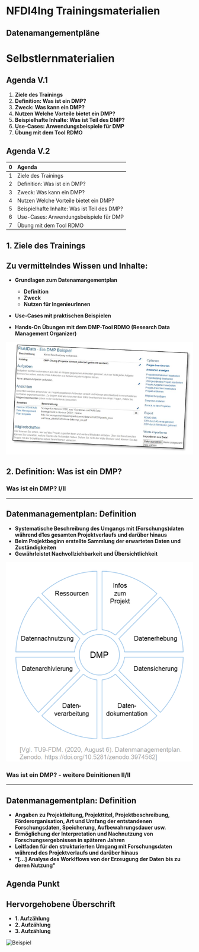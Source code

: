 <!--
author:   Leon Lipka

email:    leon.lipka@rwth-aachen.de

version:  0.0.1

language: de

narrator: Deutsch Female

comment:  this course is a Testcourse to get to know LiaScript for RDM applications.

logo:

icon: https://nfdi4ing.de/wp-content/uploads/2018/09/logo.svg

import: https://raw.githubusercontent.com/liascript-templates/plantUML/master/README.md
        https://github.com/liascript/CodeRunner

-->

# **NFDI4Ing Trainingsmaterialien**

**Datenamangementpläne**<!-- style="color: forestgreen; font-size: 4rem;" -->
-------
**Selbstlernmaterialien**<!-- style="color: forestgreen; font-size: 3rem;" -->
=======



## **Agenda V.1**

1. **Ziele des Trainings**<!-- style="color: green; font-size: 2rem;" -->
2. **Definition: Was ist ein DMP?**<!-- style="color: green; font-size: 2rem;" -->
3. **Zweck: Was kann ein DMP?**<!-- style="color: green; font-size: 2rem;" -->
4. **Nutzen Welche Vorteile bietet ein DMP?**<!-- style="color: green; font-size: 2rem;" -->
5. **Beispielhafte Inhalte: Was ist Teil des DMP?**<!-- style="color: green; font-size: 2rem;" -->
6. **Use-Cases: Anwendungsbeispiele für DMP**<!-- style="color: green; font-size: 2rem;" -->
7. **Übung mit dem Tool RDMO**<!-- style="color: green; font-size: 2rem;" -->



## Agenda V.2

<!-- style="width: 30%; min-width: 600px; color: white; font-size:20px" -->
| <!-- style="width: 20%; background: green"--> 0 | <!-- style="width: 80%; background: green"--> Agenda        |
|:------------------------------------------ |:------------------------------------------------- |
| <!-- style="width: 20%; background: green"--> 1   | <!-- style="width: 80%; background: green"--> Ziele des Trainings |
| <!-- style="width: 20%; background: green"--> 2   | <!-- style="width: 80%; background: green"--> Definition: Was ist ein DMP? |
| <!-- style="width: 20%; background: green"--> 3   | <!-- style="width: 80%; background: green"--> Zweck: Was kann ein DMP? |
| <!-- style="width: 20%; background: green"--> 4   | <!-- style="width: 80%; background: green"--> Nutzen Welche Vorteile bietet ein DMP? |
| <!-- style="width: 20%; background: green"--> 5   | <!-- style="width: 80%; background: green"--> Beispielhafte Inhalte: Was ist Teil des DMP? |
| <!-- style="width: 20%; background: green"--> 6   | <!-- style="width: 80%; background: green"--> Use-Cases: Anwendungsbeispiele für DMP |
| <!-- style="width: 20%; background: green"--> 7   | <!-- style="width: 80%; background: green"--> Übung mit dem Tool RDMO |


## 1. Ziele des Trainings

**Zu vermittelndes Wissen und Inhalte:**<!-- style="color: darkgreen; font-size: 2rem;" -->
-------

- **Grundlagen zum Datenamangementplan**<!-- style="color: black; font-size: 1.5rem;" -->

  - **Definition**<!-- style="color: black; font-size: 1.5rem;" -->     
  - **Zweck**<!-- style="color: black; font-size: 1.5rem;" -->     
  - **Nutzen für IngenieurInnen**<!-- style="color: black; font-size: 1.5rem;" -->    

- **Use-Cases mit praktischen Beispielen**<!-- style="color: black; font-size: 1.5rem;" -->
- **Hands-On Übungen mit dem DMP-Tool RDMO (Research Data Management Organizer)**<!-- style="color: black; font-size: 1.5rem;" -->

![Beispiel](img\DMP1.png)


## 2. Definition: Was ist ein DMP?


### Was ist ein DMP? I/II
--------

**Datenmanagementplan: Definition**<!-- style="color: darkgreen; font-size: 3rem;" -->
-------

- **Systematische Beschreibung des Umgangs mit (Forschungs)daten während d1es gesamten Projektverlaufs und darüber hinaus**<!-- style="color: black; font-size: 1.5rem;" -->
- **Beim Projektbeginn erstellte Sammlung der erwarteten Daten und Zuständigkeiten**<!-- style="color: black; font-size: 1.5rem;" -->   
- **Gewährleistet Nachvollziehbarkeit und Übersichtlichkeit**<!-- style="color: black; font-size: 1.5rem;" -->

![Beispiel](img\DMP2.png)

### Was ist ein DMP? - weitere Deinitionen II/II
--------

**Datenmanagementplan: Definition**<!-- style="color: darkgreen; font-size: 3rem;" -->
-------

- **Angaben zu Projektleitung, Projekttitel, Projektbeschreibung, Förderorganisation, Art und Umfang der entstandenen Forschungsdaten, Speicherung, Aufbewahrungsdauer usw.**<!-- style="color: black; font-size: 1.5rem;" -->
- **Ermöglichung der Interpretation und Nachnutzung von Forschungsergebnissen in späteren Jahren**<!-- style="color: black; font-size: 1.5rem;" -->
- **Leitfaden für den strukturierten Umgang mit Forschungsdaten während des Projektverlaufs und darüber hinaus**<!-- style="color: black; font-size: 1.5rem;" -->
- **"[...] Analyse des Worklflows von der Erzeugung der Daten bis zu deren Nutzung"**<!-- style="color: black; font-size: 1.5rem;" -->

## Agenda Punkt

**Hervorgehobene Überschrift**<!-- style="color: darkgreen; font-size: 2rem;" -->
-------

- **1. Aufzählung**<!-- style="color: black; font-size: 1.5rem;" -->  
- **2. Aufzählung**<!-- style="color: black; font-size: 1.5rem;" -->
- **3. Aufzählung**<!-- style="color: black; font-size: 1.5rem;" -->

![Beispiel](img\.png)
